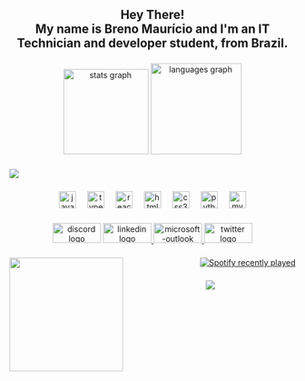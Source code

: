 <h2 align="center">Hey There!<br> My name is Breno Maurício and I'm an IT Technician and developer student, from Brazil.</h2>

###

<div align="center">
  <img src="https://github-readme-stats.vercel.app/api?username=BrenoMSO&hide_title=false&hide_rank=false&show_icons=true&include_all_commits=true&count_private=true&disable_animations=true&theme=tokyonight&locale=pt-br&hide_border=false" height="150" alt="stats graph"  />
  <img src="https://github-readme-stats.vercel.app/api/top-langs?username=BrenoMSO&locale=pt-br&hide_title=false&layout=compact&card_width=320&langs_count=6&theme=tokyonight&hide_border=false" height="160" alt="languages graph"  />
</div>

###

<div>
  <img style="100%" src="https://capsule-render.vercel.app/api?type=waving&height=100&section=header&reversal=false&fontSize=70&fontColor=FFFFFF&fontAlign=50&fontAlignY=50&stroke=-&animation=scaleIn&descSize=20&descAlign=50&descAlignY=50&textBg=false&color=undefined"  />
</div>

###

<div align="center">
  <img src="https://cdn.jsdelivr.net/gh/devicons/devicon/icons/javascript/javascript-original.svg" height="30" alt="javascript logo"  />
  <img width="12" />
  <img src="https://cdn.jsdelivr.net/gh/devicons/devicon/icons/typescript/typescript-original.svg" height="30" alt="typescript logo"  />
  <img width="12" />
  <img src="https://cdn.jsdelivr.net/gh/devicons/devicon/icons/react/react-original.svg" height="30" alt="react logo"  />
  <img width="12" />
  <img src="https://cdn.jsdelivr.net/gh/devicons/devicon/icons/html5/html5-original.svg" height="30" alt="html5 logo"  />
  <img width="12" />
  <img src="https://cdn.jsdelivr.net/gh/devicons/devicon/icons/css3/css3-original.svg" height="30" alt="css3 logo"  />
  <img width="12" />
  <img src="https://cdn.jsdelivr.net/gh/devicons/devicon/icons/python/python-original.svg" height="30" alt="python logo"  />
  <img width="12" />
  <img src="https://cdn.jsdelivr.net/gh/devicons/devicon/icons/mysql/mysql-original.svg" height="30" alt="mysql logo"  />
</div>

###

<div align="center">
  <img src="https://raw.githubusercontent.com/maurodesouza/profile-readme-generator/master/src/assets/icons/social/discord/default.svg" width="85" height="35" alt="discord logo"  />
  <a href="https://www.linkedin.com/in/breno-maur" target="_blank">
    <img src="https://raw.githubusercontent.com/maurodesouza/profile-readme-generator/master/src/assets/icons/social/linkedin/default.svg" width="85" height="35" alt="linkedin logo"  />
  </a>
  <a href="brenomauricio2012@hotmail.com" target="_blank">
    <img src="https://raw.githubusercontent.com/maurodesouza/profile-readme-generator/master/src/assets/icons/social/microsoft-outlook/default.svg" width="85" height="35" alt="microsoft-outlook logo"  />
  </a>
  <a href="https://x.com/TheHottest_one" target="_blank">
    <img src="https://raw.githubusercontent.com/maurodesouza/profile-readme-generator/master/src/assets/icons/social/twitter/default.svg" width="85" height="35" alt="twitter logo"  />
  </a>
</div>

###

<img align="left" height="200" src="https://i.pinimg.com/originals/4f/2a/0b/4f2a0ba1f231e3cb041f2a7f6fedb3d9.gif"  />

###

<div align="right">
  <a href="https://open.spotify.com/user/z1yfl1w0c1n3fi3kaguka2w23">
    <img src="https://spotify-recently-played-readme.vercel.app/api?user=z1yfl1w0c1n3fi3kaguka2w23&count=3&unique=false" alt="Spotify recently played"  />
  </a>
</div>

###

<div align="center">
  <img src="https://visitor-badge.laobi.icu/badge?page_id=BrenoMSO.BrenoMSO&"  />
</div>

###
